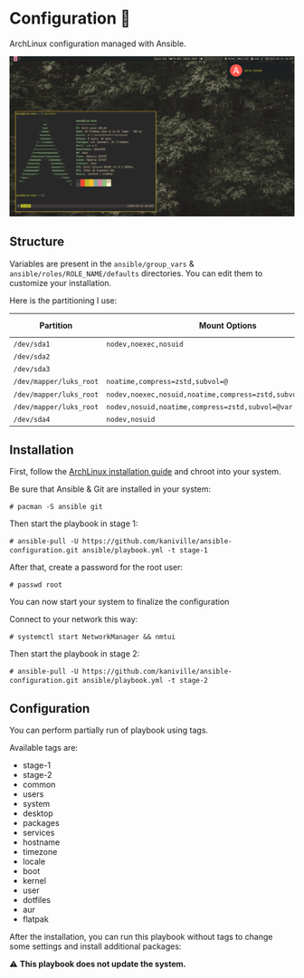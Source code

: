 # Configuration 🌸

ArchLinux configuration managed with Ansible.

![](src/screenshot.png)

## Structure

Variables are present in the `ansible/group_vars` & `ansible/roles/ROLE_NAME/defaults` directories. You can edit them to customize your installation.

Here is the partitioning I use:

| Partition               | Mount Options                                                 | Filesystem | Mount Point   |
|-------------------------|---------------------------------------------------------------|------------|---------------|
| `/dev/sda1`             |`nodev,noexec,nosuid`                                          | FAT-32     | `/boot`       |
| `/dev/sda2`             |                                                               | Swap       | [SWAP]        |
| `/dev/sda3`             |                                                               | Luks2      |               |
| `/dev/mapper/luks_root` |`noatime,compress=zstd,subvol=@`                               | Btrfs      | `/`           |
| `/dev/mapper/luks_root` |`nodev,noexec,nosuid,noatime,compress=zstd,subvol=@.snapshots` | Btrfs      | `/.snapshots` |
| `/dev/mapper/luks_root` |`nodev,nosuid,noatime,compress=zstd,subvol=@var`               | Btrfs      | `/var`        |
| `/dev/sda4`             | `nodev,nosuid`                                                | Ext4       | `/home`       |

## Installation

First, follow the [ArchLinux installation guide](https://wiki.archlinux.org/title/Installation_guide) and chroot into your system.

Be sure that Ansible & Git are installed in your system:
```
# pacman -S ansible git
```

Then start the playbook in stage 1:
```
# ansible-pull -U https://github.com/kaniville/ansible-configuration.git ansible/playbook.yml -t stage-1
```

After that, create a password for the root user:
```
# passwd root
```

You can now start your system to finalize the configuration

Connect to your network this way:
```
# systemctl start NetworkManager && nmtui
```

Then start the playbook in stage 2:
```
# ansible-pull -U https://github.com/kaniville/ansible-configuration.git ansible/playbook.yml -t stage-2
```

## Configuration

You can perform partially run of playbook using tags.

Available tags are:
- stage-1
- stage-2
- common
- users
- system
- desktop
- packages
- services
- hostname
- timezone
- locale
- boot
- kernel
- user
- dotfiles
- aur
- flatpak

After the installation, you can run this playbook without tags to change some settings and install additional packages:

⚠️ **This playbook does not update the system.**
